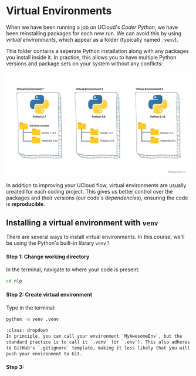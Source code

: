 # Virtual Environments 
When we have been running a job on UCloud's *Coder Python*, we have been reinstalling packages for each new run. We can avoid this by using *virtual environments*, which appear as a folder (typically named `.venv`). 

This folder contains a seperate Python installation along with any packages you install inside it. In practice, this allows you to have multiple Python versions and package sets on your system without any conflicts:

![illustration of three virtual environments](../figures/advanced_workflow/python-virtual-envs.jpg)


In addition to improving your UCloud flow, virtual environments are usually created for each coding project. This gives us better control over the packages and their versions (our code's *dependencies*), ensuring the code is **reproducible**.

## Installing a virtual environment with `venv`
There are several ways to install virtual environments. In this course, we'll be using the Python's built-in library `venv` !

#### Step 1: Change working directory 
In the terminal, navigate to where your code is present:
```bash
cd nlp
```
#### Step 2: Create virtual environment
Type in the terminal:
```bash
python -m venv .venv 
```
```{admonition} Naming your environment
:class: dropdown
In principle, you can call your environment `MyAwesomeEnv`, but the standard practice is to call it `.venv` (or `.env`). This also adheres to GitHub's `.gitignore` template, making it less likely that you will push your environment to Git.
```

#### Step 3: 